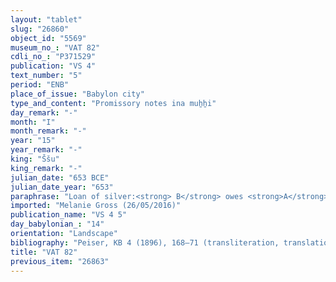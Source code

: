 ```yaml
---
layout: "tablet"
slug: "26860"
object_id: "5569"
museum_no_: "VAT 82"
cdli_no_: "P371529"
publication: "VS 4"
text_number: "5"
period: "ENB"
place_of_issue: "Babylon city"
type_and_content: "Promissory notes ina muẖẖi"
day_remark: "-"
month: "I"
month_remark: "-"
year: "15"
year_remark: "-"
king: "Ššu"
king_remark: "-"
julian_date: "653 BCE"
julian_date_year: "653"
paraphrase: "Loan of silver:<strong> B</strong> owes <strong>A</strong> 16 shekels of silver. In case <strong>B</strong> brings along and gives <strong>C</strong> (<em>abāku</em>-<em>nadānu</em>) to <strong>A</strong> at the end of the current month, no interest will be charged and <strong>B</strong> will be freed from his debts. If he fails to do so, the debt amount will increase by 1 &frac14; shekels of silver. 4 witnesses and the scribe.<br /> &nbsp;<br /> <strong>A</strong> = Zēru-ukīn//S&icirc;n-&scaron;ad&ucirc;nu; <strong>B</strong> = Nab&ucirc;-u&scaron;allim/Rēmūtu; <strong>C</strong> = Nab&ucirc;-gāmil; Scribe = Nab&ucirc;-ēṭir//S&icirc;n-&scaron;ad&ucirc;nu<br /> &nbsp;"
imported: "Melanie Gross (26/05/2016)"
publication_name: "VS 4 5"
day_babylonian_: "14"
orientation: "Landscape"
bibliography: "Peiser, KB 4 (1896), 168–71 (transliteration, translation); San Nicolò, NRV, no. 162 (translation, notes); San Nicolò, BR 8/7 (1951), no. 86 (transliteration, translation)."
title: "VAT 82"
previous_item: "26863"
---
```

